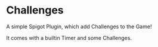 # Challenges

A simple Spigot Plugin, which add Challenges to the Game!

It comes with a builtin Timer and some Challenges.
